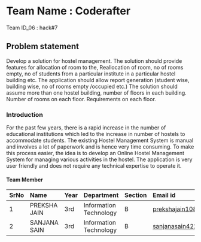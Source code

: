 # Team Name : Coderafter
Team ID_06 : hack#7    

## Problem statement
Develop a solution for hostel management. The solution should provide features for allocation of room to the, Reallocation of room, no of rooms empty, no of students from a particular institute in a particular hostel building etc. The application should allow report generation (student wise, building wise, no of rooms empty /occupied etc.) The solution should assume more than one hostel building, number of floors in each building. Number of rooms on each floor. Requirements on each floor.

### Introduction 
For the past few years, there is a rapid increase in the number of educational institutions which led to the increase in number of hostels to accommodate students.
The existing Hostel Management System is manual and involves a lot of paperwork and is hence very time consuming.
To make this process easier, the idea is to develop an Online Hostel Management System for managing various activities in the hostel.
The application is very user friendly and does not require any technical expertise to operate it.




#### Team Member

SrNo | Name | Year | Department| Section | Email id
:--|:--|:--|:--|:--|:--|
1 | PREKSHA JAIN | 3rd |  Information Technology | B | prekshajain108@gmail.com
2 | SANJANA SAIN | 3rd | Information Technology | B | sanjanasain422772@gmail.com

